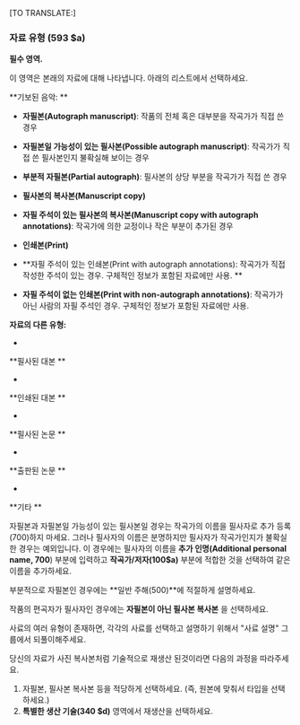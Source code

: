 [TO TRANSLATE:]

### 자료 유형 (593 $a) 

**필수 영역.**

이 영역은 본래의 자료에 대해 나타냅니다. 아래의 리스트에서 선택하세요. 

**기보된 음악: **

- **자필본(Autograph manuscript)**: 작품의 전체 혹은 대부분을 작곡가가 직접 쓴 경우
- **자필본일 가능성이 있는 필사본(Possible autograph manuscript)**: 작곡가가 직접 쓴 필사본인지 불확실해 보이는 경우 

- **부분적 자필본(Partial autograph)**: 필사본의 상당 부분을 작곡가가 직접 쓴 경우 
- **필사본의 복사본(Manuscript copy)**

- **자필 주석이 있는 필사본의 복사본(Manuscript copy with autograph annotations)**: 작곡가에 의한 교정이나 작은 부분이 추가된 경우  

- **인쇄본(Print)**

- **자필 주석이 있는 인쇄본(Print with autograph annotations): 작곡가가 직접 작성한 주석이 있는 경우. 구체적인 정보가 포함된 자료에만 사용.  ** 

- **자필 주석이 없는 인쇄본(Print with non-autograph annotations)**: 작곡가가 아닌 사람의 자필 주석인 경우. 구체적인 정보가 포함된 자료에만 사용. 

**자료의 다른 유형:**

- 

**필사된 대본 **

- 

**인쇄된 대본 **

- 

**필사된 논문 **

- 

**출판된 논문 **

- 

**기타 **

자필본과 자필본일 가능성이 있는 필사본일 경우는 작곡가의 이름을 필사자로 추가 등록(700)하지 마세요. 그러나 필사자의 이름은 분명하지만 필사자가 작곡가인지가 불확실한 경우는 예외입니다. 이 경우에는 필사자의 이름을 **추가 인명(Additional personal name, 700**) 부분에 입력하고 **작곡가/저자(100$a)** 부분에 적합한 것을 선택하여 같은 이름을 추가하세요.  

부분적으로 자필본인 경우에는 **일반 주해(500)**에 적절하게 설명하세요. 

작품의 편곡자가 필사자인 경우에는 **자필본이 아닌 필사본 복사본** 을 선택하세요. 

사료의 여러 유형이 존재하면, 각각의 사료를 선택하고 설명하기 위해서 "사료 설명" 그룹에서 되풀이해주세요. 

당신의 자료가 사진 복사본처럼 기술적으로 재생산 된것이라면 다음의 과정을 따라주세요. 

1. 자필본, 필사본 복사본 등을 적당하게 선택하세요. (즉, 원본에 맞춰서 타입을 선택하세요.) 
2. **특별한 생산 기술(340 $d)** 영역에서 재생산을 선택하세요. 